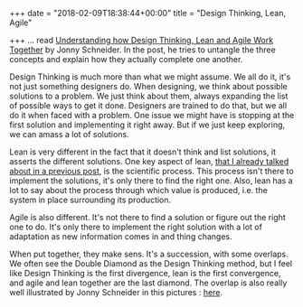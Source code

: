 +++
date = "2018-02-09T18:38:44+00:00"
title = "Design Thinking, Lean, Agile"

+++
... read [Understanding how Design Thinking, Lean and Agile Work Together](https://www.thoughtworks.com/insights/blog/understanding-how-design-thinking-lean-and-agile-work-together) by Jonny Schneider. In the post, he tries to untangle the three concepts and explain how they actually complete one another.

Design Thinking is much more than what we might assume. We all do it, it's not just something designers do. When designing, we think about possible solutions to a problem. We just think about them, always expanding the list of possible ways to get it done. Designers are trained to do that, but we all do it when faced with a problem. One issue we might have is stopping at the first solution and implementing it right away. But if we just keep exploring, we can amass a lot of solutions.

Lean is very different in the fact that it doesn't think and list solutions, it asserts the different solutions. One key aspect of lean, [that I already talked about in a previous post](https://www.todayi.life/post/2017-12-15/), is the scientific process. This process isn't there to implement the solutions, it's only there to find the right one. Also, lean has a lot to say about the process through which value is produced, i.e. the system in place surrounding its production.

Agile is also different. It's not there to find a solution or figure out the right one to do. It's only there to implement the right solution with a lot of adaptation as new information comes in and thing changes.

When put together, they make sens. It's a succession, with some overlaps. We often see the Double Diamond as the Design Thinking method, but I feel like Design Thinking is the first divergence, lean is the first convergence, and agile and lean together are the last diamond. The overlap is also really well illustrated by Jonny Schneider in this pictures : [here](https://insights-images.thoughtworks.com/06mindsetintersections_c3bf4297699dc8f5f4005ccc6b7ba65b.png).